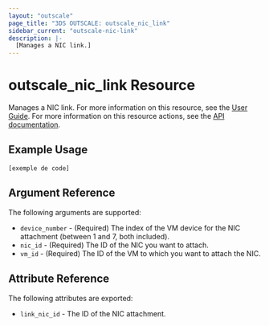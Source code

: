 ```yaml
---
layout: "outscale"
page_title: "3DS OUTSCALE: outscale_nic_link"
sidebar_current: "outscale-nic-link"
description: |-
  [Manages a NIC link.]
---
```


# outscale_nic_link Resource

Manages a NIC link.
For more information on this resource, see the [User Guide](https://wiki.outscale.net/display/EN/About+FNIs#AboutFNIs-FNIAttachmentFNIsAttachmenttoInstances).
For more information on this resource actions, see the [API documentation](https://docs-beta.outscale.com/#linknic).

## Example Usage

```hcl
[exemple de code]
```

## Argument Reference

The following arguments are supported:

* `device_number` - (Required) The index of the VM device for the NIC attachment (between 1 and 7, both included).
* `nic_id` - (Required) The ID of the NIC you want to attach.
* `vm_id` - (Required) The ID of the VM to which you want to attach the NIC.

## Attribute Reference

The following attributes are exported:

* `link_nic_id` - The ID of the NIC attachment.